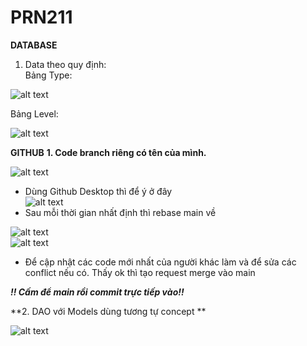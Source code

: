 # PRN211
**DATABASE**
1. Data theo quy định:<br>
Bảng Type:

![alt text](https://i.ibb.co/2MhjqCv/image.png)<br>

Bảng Level:

![alt text](https://i.ibb.co/86Fxx8d/image.png)<br>


**GITHUB**
**1. Code branch riêng có tên của mình.**<br>

![alt text](https://scontent.xx.fbcdn.net/v/t1.15752-9/274968066_4942904452423107_1184798148127505813_n.png?_nc_cat=111&ccb=1-5&_nc_sid=aee45a&_nc_ohc=jvYMcWTeiRoAX_tMs3h&_nc_ad=z-m&_nc_cid=0&_nc_ht=scontent.xx&oh=03_AVKCoRs9YeFerwH_12-BL-8KAOlmAsrZdGYkbB_MkKDcoA&oe=624DE2F2)<br>
- Dùng Github Desktop thì để ý ở đây<br>
![alt text](https://scontent.xx.fbcdn.net/v/t1.15752-9/275038954_947607532577392_7650147094495051925_n.png?_nc_cat=103&ccb=1-5&_nc_sid=aee45a&_nc_ohc=qzGwaUmD4SEAX-wn_Cs&_nc_ad=z-m&_nc_cid=0&_nc_ht=scontent.xx&oh=03_AVKr3ErQl_Kr8XLxbf2ZRWpr_Vi8J2e2fnpeFEPLMLkgYA&oe=624AC5C9)<br>
- Sau mỗi thời gian nhất định thì rebase main về <br>

![alt text](https://i.ibb.co/SvWQSfN/image.png) <br>
![alt text](https://i.ibb.co/vcZNPcR/image.png) <br>

- Để cập nhật các code mới nhất của người khác làm và để sửa các conflict nếu có. Thấy ok thì tạo request merge vào main<br>

***!! Cấm  để main rồi commit trực tiếp vào!!***


**2. DAO với Models dùng tương tự concept **<br>
   
![alt text](https://scontent.xx.fbcdn.net/v/t1.15752-9/274830912_697705651257294_7876942495778209276_n.png?_nc_cat=107&ccb=1-5&_nc_sid=aee45a&_nc_ohc=smFtHd1BehEAX8Jl6Xz&_nc_ad=z-m&_nc_cid=0&_nc_ht=scontent.xx&oh=03_AVJsMU_wEXUWq5FvwRUJ5dVugCH6twvYuP_Xme1UX1qDVQ&oe=624DB9D0)

